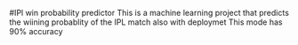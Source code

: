 #IPl win probability predictor
This is a machine learning project that predicts the wiining probablity of the IPL match also with deploymet
This mode has 90%  accuracy

